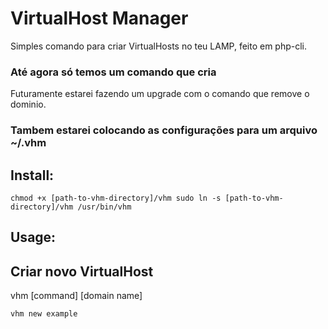 VirtualHost Manager
===================

Simples comando para criar VirtualHosts no teu LAMP, feito em php-cli.

### Até agora só temos um comando que cria
Futuramente estarei fazendo um upgrade com o comando que remove o dominio.

### Tambem estarei colocando as configurações para um arquivo ~/.vhm


Install:
--------

`chmod +x [path-to-vhm-directory]/vhm
sudo ln -s [path-to-vhm-directory]/vhm /usr/bin/vhm`


Usage:
------

## Criar novo VirtualHost
vhm [command] [domain name]

`vhm new example`
